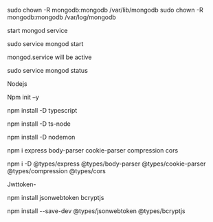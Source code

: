sudo chown -R mongodb:mongodb /var/lib/mongodb 
sudo chown -R mongodb:mongodb /var/log/mongodb 
  

start mongod service 

sudo service mongod start  
  

mongod.service will be active 

sudo service mongod status 
 

 

Nodejs 

 

Npm init –y 

npm install -D typescript 

npm install -D ts-node 

npm install -D nodemon 

npm i express body-parser cookie-parser compression cors 

 

npm i -D @types/express  @types/body-parser @types/cookie-parser @types/compression @types/cors 

 

Jwttoken- 

npm install jsonwebtoken bcryptjs 

npm install --save-dev @types/jsonwebtoken @types/bcryptjs 
